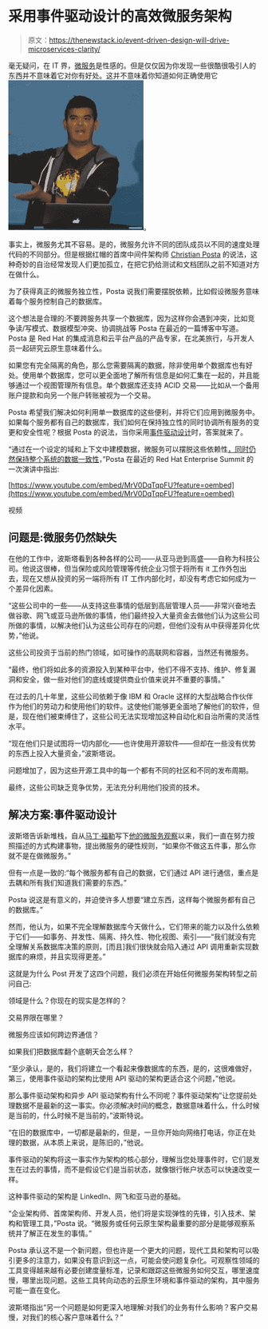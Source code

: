 # 采用事件驱动设计的高效微服务架构

> 原文：<https://thenewstack.io/event-driven-design-will-drive-microservices-clarity/>

毫无疑问，在 IT 界，[微服务](/category/microservices/)是性感的。但是仅仅因为你发现一些很酷很吸引人的东西并不意味着它对你有好处。这并不意味着你知道如何正确使用它![](img/632aa57fc8812c59993f8ff03c30c6f2.png)。

事实上，微服务尤其不容易。是的，微服务允许不同的团队成员以不同的速度处理代码的不同部分。但是根据红帽的首席中间件架构师 [Christian Posta](https://github.com/christian-posta?tab=repositories) 的说法，这种奇妙的自治经常发现人们更加孤立，在把它扔给测试和文档团队之前不知道对方在做什么。

为了获得真正的微服务独立性，Posta 说我们需要摆脱依赖，比如假设微服务意味着每个服务控制自己的数据库。

这个想法是合理的:不要跨服务共享一个数据库，因为这样你会遇到冲突，比如竞争读/写模式、数据模型冲突、协调挑战等 Posta 在最近的一篇博客中写道。Posta 是 Red Hat 的集成消息和云平台产品的产品专家，在北美旅行，与开发人员一起研究云原生意味着什么。

如果您有完全隔离的角色，那么您需要隔离的数据，除非使用单个数据库也有好处。使用单个数据库，您可以更全面地了解所有信息是如何汇集在一起的，并且能够通过一个视图管理所有信息。单个数据库还支持 ACID 交易——比如从一个备用账户提款和向另一个账户转账被视为一个交易。

Posta 希望我们解决如何利用单一数据库的这些便利，并将它们应用到微服务中。如果每个服务都有自己的数据库，我们如何在保持独立性的同时协调所有服务的变更和安全性呢？根据 Posta 的说法，当你采用[事件驱动设计](http://www.thecloudcast.net/2017/05/the-serverlesscast-6-events-vs-functions.html)时，答案就来了。

“通过在一个设定的域和上下文中建模数据，微服务可以摆脱这些依赖性[，同时仍然保持整个系统的数据一致性](https://www.redhat.com/en/about/videos/hardest-part-microservices-your-data)，”Posta 在最近的 Red Hat Enterprise Summit 的一次演讲中指出:

[https://www.youtube.com/embed/MrV0DqTqpFU?feature=oembed](https://www.youtube.com/embed/MrV0DqTqpFU?feature=oembed)

视频

## 问题是:微服务仍然缺失

在他的工作中，波斯塔看到各种各样的公司——从亚马逊到高盛——自称为科技公司。他说这很棒，但当保险或风险管理等传统企业习惯于将所有 it 工作外包出去，现在又想从投资的另一端将所有 IT 工作内部化时，却没有考虑它如何成为一个差异化因素。

“这些公司中的一些——从支持这些事情的低层到高层管理人员——非常兴奋地去做谷歌、网飞或亚马逊所做的事情，他们最终投入大量资金去做他们认为这些公司所做的事情，以解决他们认为这些公司存在的问题，但他们没有从中获得差异化优势，”他说。

这些公司投资于当前的热门领域，如可操作的高联网和容器，当然还有微服务。

“最终，他们将如此多的资源投入到某种平台中，他们不得不支持、维护、修复漏洞和安全，做一些对他们的底线或提供商业价值来说并不重要的事情。”

在过去的几十年里，这些公司依赖于像 IBM 和 Oracle 这样的大型战略合作伙伴作为他们的劳动力和使用他们的软件。这使他们能够更全面地了解他们的软件，但是，现在他们被束缚住了，这些公司无法实现增加这种自动化和自治所需的灵活性水平。

“现在他们只是试图将一切内部化——也许使用开源软件——但却在一些没有优势的东西上投入大量资金，”波斯塔说。

问题增加了，因为这些开源工具中的每一个都有不同的社区和不同的发布周期。

最终，这些公司缺乏竞争优势，无法充分利用他们投资的技术。

## 解决方案:事件驱动设计

波斯塔告诉新堆栈，自从[马丁·福勒](https://martinfowler.com/)写下[他的微服务观察](https://martinfowler.com/articles/microservices.html#CharacteristicsOfAMicroserviceArchitecture)以来，我们一直在努力按照描述的方式构建事物，提出微服务的硬性规则，“如果你不做这五件事，那么你就不是在做微服务。”

但有一点是一致的:“每个微服务都有自己的数据，它们通过 API 进行通信，重点是去耦和所有我们知道我们需要的东西。”

Posta 说这是有意义的，并迫使许多人想要“建立东西，这样每个微服务都有自己的数据库。”

然而，他认为，如果不完全理解数据库今天做什么，它们带来的能力以及什么依赖于它们——如事务、并发性、隔离、持久性、物化视图、索引——“我们就没有完全理解关系数据库决策的原则，[而且]我们很快就会陷入通过 API 调用重新实现数据库的麻烦，并且实现得更差。”

这就是为什么 Post 开发了这四个问题，我们必须在开始任何微服务架构转型之前问自己:

领域是什么？你现在的现实是怎样的？

交易界限在哪里？

微服务应该如何跨边界通信？

如果我们把数据库翻个底朝天会怎么样？

“至少承认，是的，我们将建立一个看起来像数据库的东西，是的，这很难做好，第三，使用事件驱动的架构比使用 API 驱动的架构更适合这个问题，”他说。

那么事件驱动架构和异步 API 驱动架构有什么不同呢？事件驱动架构”让您提前处理数据不是最新的这一事实。你必须解决时间的概念，数据意味着什么，什么时候是当前的，什么时候不是当前的，”波斯特说。

“在旧的数据库中，一切都是最新的，但是，一旦你开始向网络打电话，你正在处理的数据，从本质上来说，是陈旧的，”他说。

事件驱动的架构将这一事实作为架构的核心部分，理解当您处理事件时，它们是发生在过去的事情，而不是假设它们是当前状态，就像银行帐户状态可以快速改变一样。

这种事件驱动的架构是 LinkedIn、网飞和亚马逊的基础。

“企业架构师、首席架构师、开发人员，他们将是实现弹性的先锋，引入技术、架构和管理工具，”Posta 说。“微服务或任何云原生架构最重要的部分是能够观察系统并了解正在发生的事情。”

Posta 承认这不是一个新问题，但也许是一个更大的问题，现代工具和架构可以吸引更多的注意力，如果没有意识到这一点，可能会使问题复杂化。可观察性领域的工具变得越来越有必要创建度量标准，记录和跟踪这些微服务如何交互，哪里速度慢，哪里出现问题。这些工具转向动态的云原生环境和事件驱动的架构，其中服务可能一直在变化。

波斯塔指出“另一个问题是如何更深入地理解:对我们的业务有什么影响？客户交易慢，对我们的核心客户意味着什么？”

<svg xmlns:xlink="http://www.w3.org/1999/xlink" viewBox="0 0 68 31" version="1.1"><title>Group</title> <desc>Created with Sketch.</desc></svg>
